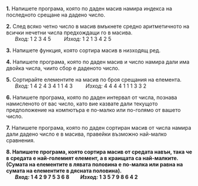 **1.** Напишете програма, която по даден масив намира индекса на последното срещане на дадено число.  
  
**2.** След всяко четно число в масив вмъкнете средно аритметичното на всички нечетни числа предхождащи го в масива.  
 &nbsp; &nbsp; &nbsp; *Вход:* 1 2 3 4 5 &nbsp; &nbsp; &nbsp; &nbsp; *Изход:* 1 2 1 3 4 2 5  
  
**3.** Напишете функция, която сортира масив в низходящ ред.  
  
**4.** Напишете програма, която по даден масив и число намира дали има двойка числа, чиито сбор е даденото число.  
  
**5.** Сортирайте елементите на масив по броя срещания на елемента.  
 &nbsp; &nbsp; &nbsp; *Вход:* 1 4 2 4 3 4 1 1 4 3 &nbsp; &nbsp; &nbsp; &nbsp; *Изход:* 4 4 4 4 1 1 1 3 3 2  
  
**6.** Напишете програма, която по даден интервал от числа, познава намисленото от вас число, като вие казвате дали текущото предположение на компютъра е по-малко или по-голямо от вашето число.  
  
**7.** Напишете програма, която по даден сортиран масив от числа намира дали дадено число е в масива, правейки възможно най-малко сравнения.  
  
**8. Напишете програма, която сортира масив от средата навън, така че в средата е най-големият елемент, а в краищата са най-малките. (Сумата на елементите в лявата половина е по-малка или равна на сумата на елементите в дясната половина).**  
 &nbsp; &nbsp; &nbsp; ***Вход:* 1 4 2 9 7 5 3 6 8 &nbsp; &nbsp; &nbsp; &nbsp; *Изход:* 1 3 5 7 9 8 6 4 2**  


